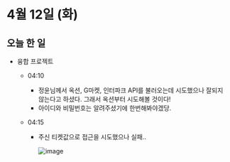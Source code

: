 # 4월 12일 (화)

## 오늘 한 일

* 융합 프로젝트

  * 04:10

    * 정윤님께서 옥션, G마켓, 인터파크 API를 불러오는데 시도했으나 잘되지 않는다고 하셨다. 그래서 옥션부터 시도해볼 것이다! 
    * 아이디와 비밀번호는 알려주셨기에 한번해봐야겠당.

  * 04:15

    * 주신 티켓값으로 접근을 시도했으나 실패..

      ![image](https://user-images.githubusercontent.com/75322297/162813101-f14e0b7a-c463-4fb0-be5c-03fe5ae43ffc.png)